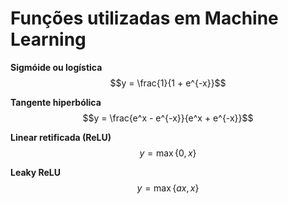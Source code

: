 # Funções utilizadas em Machine Learning

**Sigmóide ou logística**
$$y = \frac{1}{1 + e^{-x}}$$

**Tangente hiperbólica**
$$y = \frac{e^x - e^{-x}}{e^x + e^{-x}}$$

**Linear retificada (ReLU)**
$$y = \max{\{0,x\}}$$

**Leaky ReLU**
$$y = \max{\{ax,x\}}$$